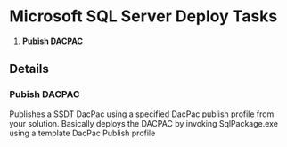# Microsoft SQL Server Deploy Tasks

1. **Pubish DACPAC**

## Details

### Pubish DACPAC

Publishes a SSDT DacPac using a specified DacPac publish profile from your solution.
Basically deploys the DACPAC by invoking SqlPackage.exe using a template DacPac Publish profile